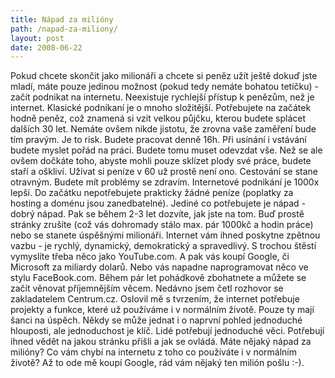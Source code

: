 ```yaml
---
title: Nápad za milióny
path: /napad-za-miliony/
layout: post
date: 2008-06-22
---
```


Pokud chcete skončit jako milionáři a chcete si peněz užít ještě dokuď jste mladí, máte pouze jedinou možnost (pokud tedy nemáte bohatou tetičku) - začít podnikat na internetu. Neexistuje rychlejší přístup k penězům, než je internet. Klasické podnikaní je o mnoho složitější. Potřebujete na začátek hodně peněz, což znamená si vzít velkou půjčku, kterou budete splácet dalších 30 let. Nemáte ovšem nikde jistotu, že zrovna vaše zaměření bude tím pravým. Je to risk. Budete pracovat denně 16h. Při usínání i vstávání budete myslet pořád na práci. Budete tomu muset odevzdat vše. Než se ale ovšem dočkáte toho, abyste mohli pouze sklízet plody své práce, budete staří a oškliví. Užívat si peníze v 60 už prostě není ono. Cestování se stane otravným. Budete mít problémy se zdravím. Internetové podnikání je 1000x lepší. Do začátku nepotřebujete prakticky žádné peníze (poplatky za hosting a doménu jsou zanedbatelné). Jediné co potřebujete je nápad - dobrý nápad. Pak se během 2-3 let dozvíte, jak jste na tom. Buď prostě stránky zrušíte (což vás dohromady stálo max. pár 1000kč a hodin práce) nebo se stanete úspěšnými milionáři. Internet vám ihned poskytne zpětnou vazbu - je rychlý, dynamický, demokratický a spravedlivý. S trochou štěstí vymyslíte třeba něco jako YouTube.com. A pak vás koupí Google, či Microsoft za miliardy dolarů. Nebo vás napadne naprogramovat něco ve stylu FaceBook.com. Během pár let pohádkově zbohatnete a můžete se začít věnovat příjemnějším věcem. Nedávno jsem četl rozhovor se zakladatelem Centrum.cz. Oslovil mě s tvrzením, že internet potřebuje projekty a funkce, které už používáme i v normálním životě. Pouze ty mají šanci na úspěch. Někdy se může jednat i o naprvní pohled jednoduché hlouposti, ale jednoduchost je klíč. Lidé potřebují jednoduché věci. Potřebují ihned vědět na jakou stránku přišli a jak se ovládá. Máte nějaký nápad za milióny? Co vám chybí na internetu z toho co používáte i v normálním životě? Až to ode mě koupí Google, rád vám nějaký ten milión pošlu :-).